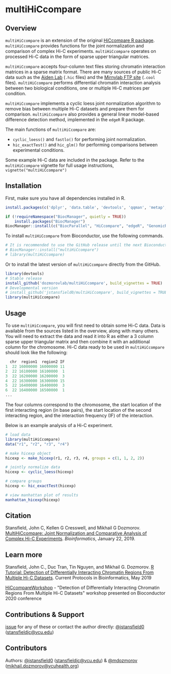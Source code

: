 # multiHiCcompare

## Overview

`multiHiCcompare` is an extension of the original [HiCcompare R package](http://bioconductor.org/packages/HiCcompare/). `multiHiCcompare` provides functions for the joint normalization and comparison of complex Hi-C experiments. `multiHiCcompare` operates on processed Hi-C data in the form of sparse upper triangular matrices.

`multiHiCcompare` accepts four-column text files storing chromatin interaction matrices in a sparse matrix format. There are many sources of public Hi-C data such as the [Aiden Lab](http://aidenlab.org/data.html) (`.hic` files) and the [Mirnylab FTP site](http://cooler.readthedocs.io/en/latest/index.html) (`.cool` files). `multiHiCcompare` performs differential chromatin interaction analysis between two biological conditions, one or multiple Hi-C matrices per condition.  

`multiHiCcompare` implements a cyclic loess joint normalization algorithm to remove bias between multiple Hi-C datasets and prepare them for comparison. `multiHiCcompare` also provides a general linear model-based difference detection method, implemented in the `edgeR` R package. 

The main functions of `multiHiCcompare` are:

- `cyclic_loess()` and `fastlo()` for performing joint normalization.
- `hic_exactTest()` and `hic_glm()` for performing comparisons between experimental conditions.

Some example Hi-C data are included in the package. Refer to the `multiHiCcompare` vignette for full usage instructions, `vignette("multiHiCcompare")`

## Installation

First, make sure you have all dependencies installed in R.

``` r
install.packages(c('dplyr', 'data.table', 'devtools', 'qqman', 'metap', 'pheatmap', 'pbapply'))

if (!requireNamespace("BiocManager", quietly = TRUE))
    install.packages("BiocManager")
BiocManager::install(c("BiocParallel", "HiCcompare", "edgeR", "GenomicRanges", "GenomeInfoDbData"))
```

To install `multiHiCcompare` from Bioconductor, use the following commands.

``` r
# It is recommended to use the GitHub release until the next Bioconductor update
# BiocManager::install("multiHiCcompare")
# library(multiHiCcompare)
```

Or to install the latest version of `multiHiCcompare` directly from the GitHub.

``` r
library(devtools)
# Stable release
install_github('dozmorovlab/multiHiCcompare', build_vignettes = TRUE)
# Developmental version
# install_github('jstansfield0/multiHiCcompare', build_vignettes = TRUE)
library(multiHiCcompare)
```

## Usage

To use `multiHiCcompare`, you will first need to obtain some Hi-C data. Data is available from the sources listed in the overview, along with many others. You will need to extract the data and read it into R as either a 3 column sparse upper triangular matrix and then combine it with an additional column for the chromosome. Hi-C data ready to be used in `multiHiCcompare` should look like the following:

``` r
  chr  region1  region2 IF
1  22 16000000 16000000 11
2  22 16100000 16100000  1
3  22 16200000 16200000  3
4  22 16300000 16300000 15
5  22 16400000 16400000  3
6  22 16400000 16500000  1
...
```

The four columns correspond to the chromosome, the start location of the first interacting region (in base pairs), the start location of the second interacting region, and the interaction frequency (IF) of the interaction. 

Below is an example analysis of a Hi-C experiment.

``` r
# load data
library(multiHiCcompare)
data("r1", "r2", "r3", "r4")

# make hicexp object
hicexp <- make_hicexp(r1, r2, r3, r4, groups = c(1, 1, 2, 2))

# jointly normalize data
hicexp <- cyclic_loess(hicexp)

# compare groups
hicexp <- hic_exactTest(hicexp)

# view manhattan plot of results
manhattan_hicexp(hicexp)
```

## Citation

Stansfield, John C, Kellen G Cresswell, and Mikhail G Dozmorov. [MultiHiCcompare: Joint Normalization and Comparative Analysis of Complex Hi-C Experiments](https://doi.org/10.1093/bioinformatics/btz048). _Bioinformatics_, January 22, 2019. 

## Learn more

Stansfield, John C., Duc Tran, Tin Nguyen, and Mikhail G. Dozmorov. [R Tutorial: Detection of Differentially Interacting Chromatin Regions From Multiple Hi-C Datasets](https://doi.org/10.1002/cpbi.76). Current Protocols in Bioinformatics, May 2019

[HiCcompareWorkshop](https://github.com/mdozmorov/HiCcompareWorkshop) - "Detection of Differentially Interacting Chromatin Regions From Multiple Hi-C Datasets" workshop presented on Bioconductor 2020 conference


## Contributions & Support

[issue](https://github.com/dozmorovlab/HiCcompare/issues) for any of these or contact the author directly: [@jstansfield0](https://github.com/jstansfield0) (stansfieldjc@vcu.edu)

## Contributors

Authors: [@jstansfield0](https://github.com/jstansfield0) (stansfieldjc@vcu.edu) & [@mdozmorov](https://github.com/mdozmorov) (mikhail.dozmorov@vcuhealth.org)
